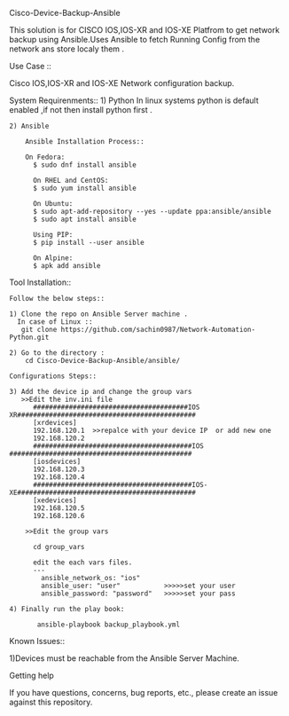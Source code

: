 Cisco-Device-Backup-Ansible

This solution is for CISCO IOS,IOS-XR and IOS-XE Platfrom to get network backup using Ansible.Uses Ansible to fetch Running Config from the network 
ans store localy them .

Use Case ::

Cisco IOS,IOS-XR and IOS-XE Network configuration backup.

System Requirenments::
    1) Python 
        In linux systems python is default enabled ,if not then install python first .
        
    2) Ansible 
    
        Ansible Installation Process::
        
        On Fedora:
          $ sudo dnf install ansible

          On RHEL and CentOS:
          $ sudo yum install ansible

          On Ubuntu:
          $ sudo apt-add-repository --yes --update ppa:ansible/ansible
          $ sudo apt install ansible

          Using PIP:
          $ pip install --user ansible

          On Alpine:
          $ apk add ansible
    
Tool Installation::

    Follow the below steps::

    1) Clone the repo on Ansible Server machine .
      In case of Linux ::
       git clone https://github.com/sachin0987/Network-Automation-Python.git

    2) Go to the directory :
        cd Cisco-Device-Backup-Ansible/ansible/

    Configurations Steps::
    
    3) Add the device ip and change the group vars
       >>Edit the inv.ini file
          #######################################IOS XR#############################################
          [xrdevices]
          192.168.120.1  >>repalce with your device IP  or add new one 
          192.168.120.2
          ########################################IOS ##############################################
          [iosdevices]
          192.168.120.3
          192.168.120.4
          ########################################IOS-XE#############################################
          [xedevices]
          192.168.120.5
          192.168.120.6
          
        >>Edit the group vars
        
          cd group_vars

          edit the each vars files.
          ---
            ansible_network_os: "ios"
            ansible_user: "user"           >>>>>set your user
            ansible_password: "password"   >>>>>set your pass
            
    4) Finally run the play book:

           ansible-playbook backup_playbook.yml

Known Issues::

  1)Devices must be reachable from the Ansible Server Machine.
  
Getting help

  If you have questions, concerns, bug reports, etc., please create an issue against this repository.
